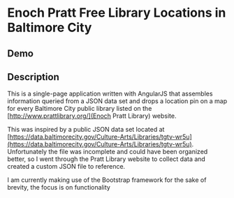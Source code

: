 # Enoch Pratt Free Library Locations in Baltimore City

## Demo

## Description
This is a single-page application written with AngularJS that assembles information queried from a JSON data set and drops a location pin on a map for every Baltimore City public library listed on the [http://www.prattlibrary.org/](Enoch Pratt Library) website.

This was inspired by a public JSON data set located at [https://data.baltimorecity.gov/Culture-Arts/Libraries/tgtv-wr5u](https://data.baltimorecity.gov/Culture-Arts/Libraries/tgtv-wr5u). Unfortunately the file was incomplete and could have been organized better, so I went through the Pratt Library website to collect data and created a custom JSON file to reference.

I am currently making use of the Bootstrap framework for the sake of brevity, the focus is on functionality
